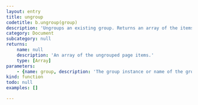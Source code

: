 ```yaml
---
layout: entry
title: ungroup
codetitle: b.ungroup(group)
description: 'Ungroups an existing group. Returns an array of the items that were within the group before ungroup() was called.'
category: Document
subcategory: null
returns:
    name: null
    description: 'An array of the ungrouped page items.'
    type: [Array]
parameters:
    - {name: group, description: 'The group instance or name of the group to ungroup.', optional: false, type: [Group, String]}
kind: function
todo: null
examples: []

---
```

